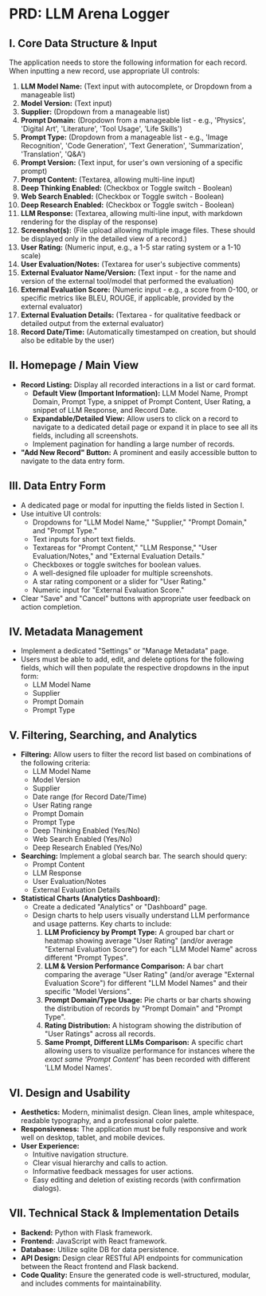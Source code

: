 # PRD: LLM Arena Logger

## I. Core Data Structure & Input
The application needs to store the following information for each record. When inputting a new record, use appropriate UI controls:

1.  **LLM Model Name:** (Text input with autocomplete, or Dropdown from a manageable list)
2.  **Model Version:** (Text input)
3.  **Supplier:** (Dropdown from a manageable list)
4.  **Prompt Domain:** (Dropdown from a manageable list - e.g., 'Physics', 'Digital Art', 'Literature', 'Tool Usage', 'Life Skills')
5.  **Prompt Type:** (Dropdown from a manageable list - e.g., 'Image Recognition', 'Code Generation', 'Text Generation', 'Summarization', 'Translation', 'Q&A')
6.  **Prompt Version:** (Text input, for user's own versioning of a specific prompt)
7.  **Prompt Content:** (Textarea, allowing multi-line input)
8.  **Deep Thinking Enabled:** (Checkbox or Toggle switch - Boolean)
9.  **Web Search Enabled:** (Checkbox or Toggle switch - Boolean)
10. **Deep Research Enabled:** (Checkbox or Toggle switch - Boolean)
11. **LLM Response:** (Textarea, allowing multi-line input, with markdown rendering for the display of the response)
12. **Screenshot(s):** (File upload allowing multiple image files. These should be displayed only in the detailed view of a record.)
13. **User Rating:** (Numeric input, e.g., a 1-5 star rating system or a 1-10 scale)
14. **User Evaluation/Notes:** (Textarea for user's subjective comments)
15. **External Evaluator Name/Version:** (Text input - for the name and version of the external tool/model that performed the evaluation)
16. **External Evaluation Score:** (Numeric input - e.g., a score from 0-100, or specific metrics like BLEU, ROUGE, if applicable, provided by the external evaluator)
17. **External Evaluation Details:** (Textarea - for qualitative feedback or detailed output from the external evaluator)
18. **Record Date/Time:** (Automatically timestamped on creation, but should also be editable by the user)

## II. Homepage / Main View

*   **Record Listing:** Display all recorded interactions in a list or card format.
    *   **Default View (Important Information):** LLM Model Name, Prompt Domain, Prompt Type, a snippet of Prompt Content, User Rating, a snippet of LLM Response, and Record Date.
    *   **Expandable/Detailed View:** Allow users to click on a record to navigate to a dedicated detail page or expand it in place to see all its fields, including all screenshots.
    *   Implement pagination for handling a large number of records.
*   **"Add New Record" Button:** A prominent and easily accessible button to navigate to the data entry form.

## III. Data Entry Form

*   A dedicated page or modal for inputting the fields listed in Section I.
*   Use intuitive UI controls:
    *   Dropdowns for "LLM Model Name," "Supplier," "Prompt Domain," and "Prompt Type."
    *   Text inputs for short text fields.
    *   Textareas for "Prompt Content," "LLM Response," "User Evaluation/Notes," and "External Evaluation Details."
    *   Checkboxes or toggle switches for boolean values.
    *   A well-designed file uploader for multiple screenshots.
    *   A star rating component or a slider for "User Rating."
    *   Numeric input for "External Evaluation Score."
*   Clear "Save" and "Cancel" buttons with appropriate user feedback on action completion.

## IV. Metadata Management

*   Implement a dedicated "Settings" or "Manage Metadata" page.
*   Users must be able to add, edit, and delete options for the following fields, which will then populate the respective dropdowns in the input form:
    *   LLM Model Name
    *   Supplier
    *   Prompt Domain
    *   Prompt Type

## V. Filtering, Searching, and Analytics

*   **Filtering:** Allow users to filter the record list based on combinations of the following criteria:
    *   LLM Model Name
    *   Model Version
    *   Supplier
    *   Date range (for Record Date/Time)
    *   User Rating range
    *   Prompt Domain
    *   Prompt Type
    *   Deep Thinking Enabled (Yes/No)
    *   Web Search Enabled (Yes/No)
    *   Deep Research Enabled (Yes/No)
*   **Searching:** Implement a global search bar. The search should query:
    *   Prompt Content
    *   LLM Response
    *   User Evaluation/Notes
    *   External Evaluation Details
*   **Statistical Charts (Analytics Dashboard):**
    *   Create a dedicated "Analytics" or "Dashboard" page.
    *   Design charts to help users visually understand LLM performance and usage patterns. Key charts to include:
        1.  **LLM Proficiency by Prompt Type:** A grouped bar chart or heatmap showing average "User Rating" (and/or average "External Evaluation Score") for each "LLM Model Name" across different "Prompt Types".
        2.  **LLM & Version Performance Comparison:** A bar chart comparing the average "User Rating" (and/or average "External Evaluation Score") for different "LLM Model Names" and their specific "Model Versions".
        3.  **Prompt Domain/Type Usage:** Pie charts or bar charts showing the distribution of records by "Prompt Domain" and "Prompt Type".
        4.  **Rating Distribution:** A histogram showing the distribution of "User Ratings" across all records.
        5.  **Same Prompt, Different LLMs Comparison:** A specific chart allowing users to visualize performance for instances where the *exact same 'Prompt Content'* has been recorded with different 'LLM Model Names'.

## VI. Design and Usability

*   **Aesthetics:** Modern, minimalist design. Clean lines, ample whitespace, readable typography, and a professional color palette.
*   **Responsiveness:** The application must be fully responsive and work well on desktop, tablet, and mobile devices.
*   **User Experience:**
    *   Intuitive navigation structure.
    *   Clear visual hierarchy and calls to action.
    *   Informative feedback messages for user actions.
    *   Easy editing and deletion of existing records (with confirmation dialogs).

## VII. Technical Stack & Implementation Details

*   **Backend:** Python with Flask framework.
*   **Frontend:** JavaScript with React framework.
*   **Database:** Utilize sqlite DB for data persistence.
*   **API Design:** Design clear RESTful API endpoints for communication between the React frontend and Flask backend.
*   **Code Quality:** Ensure the generated code is well-structured, modular, and includes comments for maintainability.
